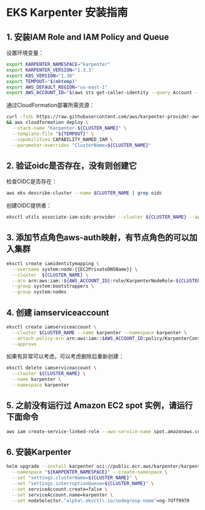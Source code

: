 # EKS Karpenter 安装指南

## 1. 安装IAM Role and IAM Policy and Queue

设置环境变量：

```bash
export KARPENTER_NAMESPACE="karpenter"
export KARPENTER_VERSION="1.3.3"
export K8S_VERSION="1.30"
export TEMPOUT="$(mktemp)"
export AWS_DEFAULT_REGION="us-east-1"
export AWS_ACCOUNT_ID="$(aws sts get-caller-identity --query Account --output text)"
```

通过CloudFormation部署所需资源：

```bash
curl -fsSL https://raw.githubusercontent.com/aws/karpenter-provider-aws/v"${KARPENTER_VERSION}"/website/content/en/preview/getting-started/getting-started-with-karpenter/cloudformation.yaml  > "${TEMPOUT}" \
&& aws cloudformation deploy \
  --stack-name "Karpenter-${CLUSTER_NAME}" \
  --template-file "${TEMPOUT}" \
  --capabilities CAPABILITY_NAMED_IAM \
  --parameter-overrides "ClusterName=${CLUSTER_NAME}"
```

## 2. 验证oidc是否存在，没有则创建它

检查OIDC是否存在：

```bash
aws eks describe-cluster --name $CLUSTER_NAME | grep oidc 
```

创建OIDC提供者：

```bash
eksctl utils associate-iam-oidc-provider --cluster ${CLUSTER_NAME} --approve
```

## 3. 添加节点角色aws-auth映射，有节点角色的可以加入集群

```bash
eksctl create iamidentitymapping \
  --username system:node:{{EC2PrivateDNSName}} \
  --cluster  ${CLUSTER_NAME} \
  --arn arn:aws:iam::${AWS_ACCOUNT_ID}:role/KarpenterNodeRole-${CLUSTER_NAME} \
  --group system:bootstrappers \
  --group system:nodes
```

## 4. 创建 iamserviceaccount

```bash
eksctl create iamserviceaccount \
  --cluster $CLUSTER_NAME --name karpenter --namespace karpenter \
  --attach-policy-arn arn:aws:iam::$AWS_ACCOUNT_ID:policy/KarpenterControllerPolicy-$CLUSTER_NAME \
  --approve
```

如果有异常可以考虑，可以考虑删除后重新创建：

```bash
eksctl delete iamserviceaccount \
  --cluster ${CLUSTER_NAME} \
  --name karpenter \
  --namespace karpenter
```

## 5. 之前没有运行过 Amazon EC2 spot 实例，请运行下面命令

```bash
aws iam create-service-linked-role --aws-service-name spot.amazonaws.com
```

## 6. 安装Karpenter

```bash
helm upgrade --install karpenter oci://public.ecr.aws/karpenter/karpenter --version "${KARPENTER_VERSION}" \
  --namespace "${KARPENTER_NAMESPACE}" --create-namespace \
  --set "settings.clusterName=${CLUSTER_NAME}" \
  --set "settings.interruptionQueue=${CLUSTER_NAME}" \
  --set serviceAccount.create=false \
  --set serviceAccount.name=karpenter \
  --set nodeSelector."alpha\.eksctl\.io/nodegroup-name"=ng-7dff9970
